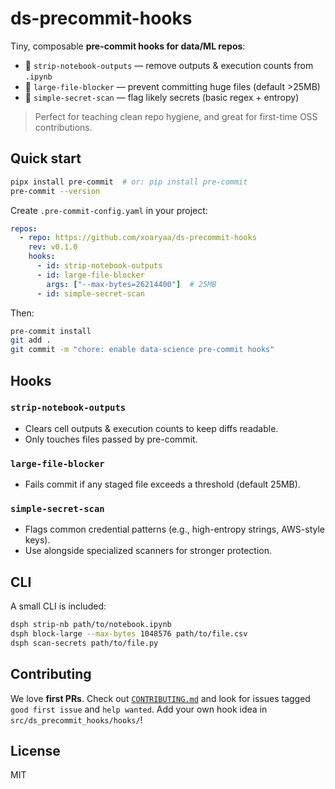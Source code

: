 # ds-precommit-hooks

Tiny, composable **pre-commit hooks for data/ML repos**:  
- 🧽 `strip-notebook-outputs` — remove outputs & execution counts from `.ipynb`  
- 🧱 `large-file-blocker` — prevent committing huge files (default >25MB)  
- 🔐 `simple-secret-scan` — flag likely secrets (basic regex + entropy)

> Perfect for teaching clean repo hygiene, and great for first-time OSS contributions.

## Quick start

```bash
pipx install pre-commit  # or: pip install pre-commit
pre-commit --version
```

Create `.pre-commit-config.yaml` in your project:

```yaml
repos:
  - repo: https://github.com/xoaryaa/ds-precommit-hooks
    rev: v0.1.0
    hooks:
      - id: strip-notebook-outputs
      - id: large-file-blocker
        args: ["--max-bytes=26214400"]  # 25MB
      - id: simple-secret-scan
```

Then:

```bash
pre-commit install
git add .
git commit -m "chore: enable data-science pre-commit hooks"
```

## Hooks

### `strip-notebook-outputs`
- Clears cell outputs & execution counts to keep diffs readable.
- Only touches files passed by pre-commit.

### `large-file-blocker`
- Fails commit if any staged file exceeds a threshold (default 25MB).

### `simple-secret-scan`
- Flags common credential patterns (e.g., high-entropy strings, AWS-style keys).  
- Use alongside specialized scanners for stronger protection.

## CLI
A small CLI is included:

```bash
dsph strip-nb path/to/notebook.ipynb
dsph block-large --max-bytes 1048576 path/to/file.csv
dsph scan-secrets path/to/file.py
```

## Contributing

We love **first PRs**. Check out [`CONTRIBUTING.md`](CONTRIBUTING.md) and look for issues tagged
`good first issue` and `help wanted`. Add your own hook idea in `src/ds_precommit_hooks/hooks/`!

## License
MIT
